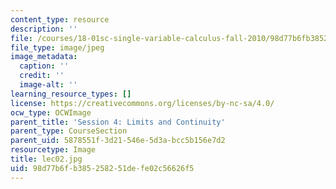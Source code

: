 ```yaml
---
content_type: resource
description: ''
file: /courses/18-01sc-single-variable-calculus-fall-2010/98d77b6fb385258251defe02c56626f5_lec02.jpg
file_type: image/jpeg
image_metadata:
  caption: ''
  credit: ''
  image-alt: ''
learning_resource_types: []
license: https://creativecommons.org/licenses/by-nc-sa/4.0/
ocw_type: OCWImage
parent_title: 'Session 4: Limits and Continuity'
parent_type: CourseSection
parent_uid: 5878551f-3d21-546e-5d3a-bcc5b156e7d2
resourcetype: Image
title: lec02.jpg
uid: 98d77b6f-b385-2582-51de-fe02c56626f5
---
```

